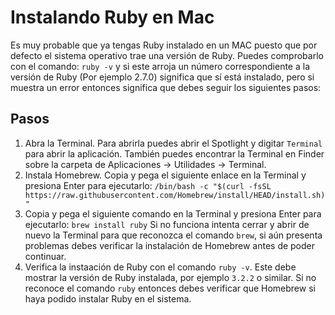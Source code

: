 # Instalando Ruby en Mac

Es muy probable que ya tengas Ruby instalado en un MAC puesto que por defecto el sistema operativo trae una versión de Ruby. Puedes comprobarlo con el comando: `ruby -v` y si este arroja un número correspondiente a la versión de Ruby (Por ejemplo 2.7.0) significa que sí está instalado, pero si muestra un error entonces significa que debes seguir los siguientes pasos:

## Pasos
1. Abra la Terminal. Para abrirla puedes abrir el Spotlight y digitar `Terminal` para abrir la aplicación. También puedes encontrar la Terminal en Finder sobre la carpeta de Aplicaciones -> Utilidades -> Terminal.
2. Instala Homebrew. Copia y pega el siguiente enlace en la Terminal y presiona Enter para ejecutarlo:
```/bin/bash -c "$(curl -fsSL https://raw.githubusercontent.com/Homebrew/install/HEAD/install.sh)"```
3. Copia y pega el siguiente comando en la Terminal y presiona Enter para ejecutarlo:
```brew install ruby```
Si no funciona intenta cerrar y abrir de nuevo la Terminal para que reconozca el comando `brew`, si aún presenta problemas debes verificar la instalación de Homebrew antes de poder continuar.
4. Verifica la instaación de Ruby con el comando `ruby -v`. Este debe mostrar la versión de Ruby instalada, por ejemplo `3.2.2` o similar. Si no reconoce el comando `ruby` entonces debes verificar que Homebrew si haya podido instalar Ruby en el sistema.